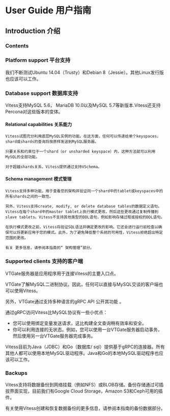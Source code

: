 # User Guide 用户指南
## Introduction 介绍
### Contents
### Platform support 平台支持

  我们不断测试Ubuntu 14.04（Trusty）和Debian 8（Jessie）。其他Linux发行版也应该可以工作。
### Database support 数据库支持

  Vitess支持MySQL 5.6， MariaDB 10.0以及MySQL 5.7等新版本.Vitess还支持Percona对这些版本的变体。

#### Relational capabilities 关系能力

    Vitess试图充分利用底层MySQL实例的功能。在这方面，任何可以传递给单个keyspaces，shard或shards的查询将按原样发送到MySQL服务器。

    只要关系和约束位于一个shard（or unsharded keyspace）内，这种方法就可以利用MySQL的全部功能。

    对于超越shards关系，Vitess提供通过支持VSchema。

#### Schema management 模式管理

    Vitess支持多种功能，用于查看您的架构并验证同一个shard中的tablet或keyspaces中的所有shards之间的一致性。

    另外，Vitess支持create, modify, or delete database tables的数据定义语句。Vitess在每个shard中的master tablet上执行模式更改，然后这些更改通过复制传播到slave tablets。Vitess不支持其他类型的DDL语句，例如影响存储过程或授权的DDL语句。

    在执行模式更改之前，Vitess将验证SQL语法并确定更改的影响。它还会进行运行前检查以确保可以将更新应用于您的模式。此外，为了避免降低整个系统的可用性，Vitess拒绝超出特定范围的更改。

    有关 更多信息，请参阅本指南的“ 架构管理”部分。

### Supported clients 支持的客户端

  VTGate服务器是应用程序用于连接Vitess的主要入口点。

  VTGate了解MySQL二进制协议。因此，任何可以直接与MySQL交谈的客户端也可以使用Vitess。

  另外，VTGate通过支持多种语言的gRPC API 公开其功能 。

  通过gRPC访问Vitess比MySQL协议有一些小优点：
  - 您可以使用绑定变量发送请求，这比构建全文查询稍有效率和安全。
  - 你可以利用连接的无状态。例如，您可以使用一台VTGate服务器启动事务，然后使用另一台VTGate服务器完成事务。

  Vitess目前为Java（JDBC）和Go（数据库/ sql）提供基于gRPC的连接器。所有其他人都可以使用本地MySQL驱动程序。Java和Go的本地MySQL驱动程序也应该可以工作。

### Backups

  Vitess支持将数据备份到网络挂载（例如NFS）或BLOB存储。备份存储通过可插拔界面实现，目前我们有Google Cloud Storage，Amazon S3和Ceph可用的插件。

  有关使用Vitess创建和恢复数据备份的更多信息，请参阅本指南的备份数据部分。

